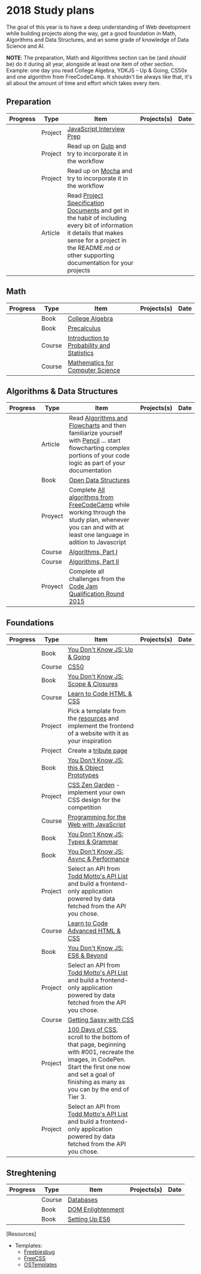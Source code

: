# 2018 Study plans

The goal of this year is to have a deep understanding of Web development while building projects along the way, get a good foundation in Math, Algorithms and Data Structures, and an some grade of knowledge of Data Science and AI.

**NOTE**: The preparation, Math and Algorithms section can be (and _should_ be) do it during all year, alongside at least one item of other section. Example: one day you read College Algebra, YDKJS - Up & Going, CS50x and one algorithm from FreeCodeCamp. It shouldn't be always like that, it's all about the amount of time and effort which takes every item.

## Preparation
| Progress | Type | Item | Projects(s) | Date |
| :------: | ---- | ---- | ----------- | :--: |
|   | Project | [JavaScript Interview Prep](https://www.hackerrank.com/chingu-challenge-9-javascript-prep) |    |   |
|   | Project | Read up on [Gulp](http://gulpjs.com/) and try to incorporate it in the workflow |    |    |
|   | Project | Read up on [Mocha](https://mochajs.org/) and try to incorporate it in the workflow |   |   |
|   | Article | Read [Project Specification Documents](http://www.pixelearth.net/pages/project-specification) and get in the habit of including every bit of information it details that makes sense for a project in the README.md or other supporting documentation for your projects |   ||

## Math
| Progress | Type | Item | Projects(s) | Date |
| :------: | ---- | ---- | ----------- | :--: |
|   | Book | [College Algebra](https://openstax.org/details/books/college-algebra) |    ||
|   | Book | [Precalculus](https://openstax.org/details/books/precalculus) |    ||
|   | Course | [Introduction to Probability and Statistics](https://ocw.mit.edu/courses/mathematics/18-05-introduction-to-probability-and-statistics-spring-2014/index.htm) |   ||
|   | Course | [Mathematics for Computer Science](https://ocw.mit.edu/courses/electrical-engineering-and-computer-science/6-042j-mathematics-for-computer-science-spring-2015/index.htm) |    ||

## Algorithms & Data Structures
| Progress | Type | Item | Projects(s) | Date |
| :------: | ---- | ---- | ----------- | :--: |
|   | Article | Read [Algorithms and Flowcharts](http://www.academia.edu/7857144/ALGORITHMS_AND_FLOWCHARTS) and then familiarize yourself with [Pencil](http://pencil.evolus.vn/) ... start flowcharting complex portions of your code logic as part of your documentation |    ||
|   | Book | [Open Data Structures](http://www.aupress.ca/books/120226/ebook/99Z_Morin_2013-Open_Data_Structures.pdf) |   ||
|   | Proyect | Complete [All algorithms from FreeCodeCamp]() while working through the study plan, whenever you can and with at least one language in adition to Javascript |   ||
|   | Course | [Algorithms, Part I](https://www.coursera.org/learn/algorithms-part1) |   ||
|   | Course | [Algorithms, Part II](https://www.coursera.org/learn/algorithms-part2) |   ||
|   | Proyect | Complete all challenges from the [Code Jam Qualification Round 2015](https://code.google.com/codejam/contest/6224486/dashboard) |   |   |

## Foundations
| Progress | Type | Item | Projects(s) | Date |
| :------: | ---- | ---- | ----------- | :--: |
|   | Book | [You Don't Know JS: Up & Going](https://github.com/getify/You-Dont-Know-JS/blob/master/up%20&%20going/README.md#you-dont-know-js-up--going) |    ||
|   | Course | [CS50](https://www.edx.org/course/introduction-computer-science-harvardx-cs50x) |    ||
|   | Book | [You Don't Know JS: Scope & Closures](https://github.com/getify/You-Dont-Know-JS/blob/master/scope%20&%20closures/README.md#you-dont-know-js-scope--closures) |    ||
|   | Course | [Learn to Code HTML & CSS](http://learn.shayhowe.com/html-css/) |    ||
|   | Project | Pick a template from the [resources](Resources) and implement the frontend of a website with it as your inspiration |    |   |
|   | Project | Create a [tribute page](https://www.freecodecamp.org/challenges/build-a-tribute-page) |   |   |
|   | Book | [You Don't Know JS: this & Object Prototypes](https://github.com/getify/You-Dont-Know-JS/blob/master/this%20&%20object%20prototypes/README.md#you-dont-know-js-this--object-prototypes) |    ||
|   | Project | [CSS Zen Garden](http://www.csszengarden.com/) - implement your own CSS design for the competition |   ||
|   | Course | [Programming for the Web with JavaScript](https://www.edx.org/course/programming-web-javascript-pennx-sd4x) |    ||
|   | Book | [You Don't Know JS: Types & Grammar](https://github.com/getify/You-Dont-Know-JS/blob/master/types%20&%20grammar/README.md#you-dont-know-js-types--grammar) |   ||
|   | Book | [You Don't Know JS: Async & Performance](https://github.com/getify/You-Dont-Know-JS/blob/master/async%20&%20performance/README.md#you-dont-know-js-async--performance) |   ||
|   | Project | Select an API from [Todd Motto's API List](https://github.com/toddmotto/public-apis) and build a frontend-only application powered by data fetched from the API you chose. |    |   |
|   | Course | [Learn to Code Advanced HTML & CSS](http://learn.shayhowe.com/advanced-html-css/) |   ||
|   | Book | [You Don't Know JS: ES6 & Beyond](https://github.com/getify/You-Dont-Know-JS/blob/master/es6%20&%20beyond/README.md#you-dont-know-js-es6--beyond) |    ||
|   | Project | Select an API from [Todd Motto's API List](https://github.com/toddmotto/public-apis) and build a frontend-only application powered by data fetched from the API you chose. |    |   |
|   | Course | [Getting Sassy with CSS](http://www.sassshop.com/#/) |   ||
|   | Project | [100 Days of CSS](https://100dayscss.com/), scroll to the bottom of that page, beginning with #001, recreate the images, in CodePen. Start the first one now and set a goal of finishing as many as you can by the end of Tier 3. |    |   |
|   | Project | Select an API from [Todd Motto's API List](https://github.com/toddmotto/public-apis) and build a frontend-only application powered by data fetched from the API you chose. |    |   |

## Streghtening
| Progress | Type | Item | Projects(s) | Date |
| :------: | ---- | ---- | ----------- | :--: |
|   | Course | [Databases](https://lagunita.stanford.edu/courses/DB/2014/SelfPaced/about) |   ||
|   | Book | [DOM Enlightenment](http://domenlightenment.com/) |    ||
|   | Book | [Setting Up ES6](https://leanpub.com/setting-up-es6/read) |    ||

[Resources]
- Templates:
    - [Freebiesbug](https://freebiesbug.com/psd-freebies/website-template/)
    - [FreeCSS](http://www.free-css.com/free-css-templates)
    - [OSTemplates](http://www.os-templates.com/free-website-templates)

